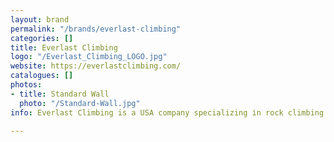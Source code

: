 ```yaml
---
layout: brand
permalink: "/brands/everlast-climbing"
categories: []
title: Everlast Climbing
logo: "/Everlast_Climbing_LOGO.jpg"
website: https://everlastclimbing.com/
catalogues: []
photos:
- title: Standard Wall
  photo: "/Standard-Wall.jpg"
info: Everlast Climbing is a USA company specializing in rock climbing traverse walls.

---
```

